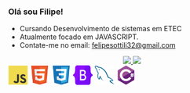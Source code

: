 ### Olá sou Filipe!

- Cursando Desenvolvimento de sistemas em ETEC
- Atualmente focado em JAVASCRIPT.
- Contate-me no email: felipesottili32@gmail.com
<div align="center">
  <a href="https://github.com/Sottili">
  <img height="140em" src="https://github-readme-stats.vercel.app/api?username=Sottili&show_icons=true&theme=dracula&include_all_commits=true&count_private=true"/>
  <img height="140em" src="https://github-readme-stats.vercel.app/api/top-langs/?username=Sottili&layout=compact&langs_count=7&theme=dracula"/>
</div>
 <div style="display: inline-block;">
   <img align="center" height="40" width="40" src="https://raw.githubusercontent.com/devicons/devicon/master/icons/javascript/javascript-original.svg">
   <img align="center" height="40" width="40" src="https://raw.githubusercontent.com/devicons/devicon/master/icons/html5/html5-original.svg">
   <img align="center" height="40" width="40" src="https://raw.githubusercontent.com/devicons/devicon/master/icons/css3/css3-original.svg">
   <img align="center" height="40" width="40" src="https://raw.githubusercontent.com/devicons/devicon/master/icons/bootstrap/bootstrap-original.svg">
   <img align="center" height="40" width="40" src="https://raw.githubusercontent.com/devicons/devicon/master/icons/mysql/mysql-original.svg">
   <img align="center" height="40" width="40" src="https://raw.githubusercontent.com/devicons/devicon/master/icons/csharp/csharp-original.svg">
 </div>

